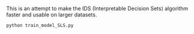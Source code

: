 This is an attempt to make the IDS (Interpretable Decision Sets) algorithm faster and usable on larger datasets.

```shell
python train_model_SLS.py
```